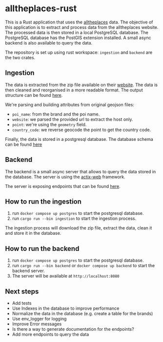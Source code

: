 # alltheplaces-rust

This is a Rust application that uses the [alltheplaces](https://github.com/alltheplaces/alltheplaces) data.
The objective of this application is to extract and process data from the alltheplaces website. The processed data is then stored in a local PostgreSQL database. The PostgreSQL database has the PostGIS extension installed. A small async backend is also available to query the data.

The repository is set up using rust workspace: `ingestion` and `backend` are the two crates.

## Ingestion

The data is extracted from the zip file available on their [website](https://data.alltheplaces.xyz/runs/latest/info_embed.html).
The data is then cleaned and reorganised in a more readable format. The output structure can be found [here](ingestion/src/model.rs).

We're parsing and building attributes from original geojson files:

- `poi_name`: from the brand and the poi name.
- `website`: we parsed the provided url to extract the host only.
- `point`: we're using the `geometry` field.
- `country_code`: we reverse geocode the point to get the country code.

Finally, the data is stored in a postgresql database. The database schema can be found [here](ingestion/src/db.rs)

## Backend

The backend is a small async server that allows to query the data stored in the database. The server is using the [actix-web](https://actix.rs/) framework.

The server is exposing endpoints that can be found [here](backend/src/main.rs).

## How to run the ingestion

1. run `docker compose up postgres` to start the postgresql database.
2. run `cargo run --bin ingestion` to start the ingestion process.

The ingestion process will download the zip file, extract the data, clean it and store it in the database.

## How to run the backend

1. run `docker compose up postgres` to start the postgresql database.
2. run `cargo run --bin backend` or `docker compose up backend` to start the backend server.
3. The server will be available at `http://localhost:8080`

## Next steps

- Add tests
- Use Indexes in the database to improve performance
- Normalize the data in the database (e.g. create a table for the brands)
- Use env_logger for logging
- Improve Error messages
- Is there a way to generate documentation for the endpoints?
- Add more endpoints to query the data
